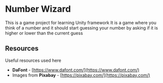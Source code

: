 # Number Wizard

This is a game project for learning Unity framework
It is a game where you think of a number and it should start guessing your number by asking if it is higher or lower than the current guess

## Resources

Useful resources used here

* **DaFont** - [https://www.dafont.com/](https://www.dafont.com/)
* Images from **Pixabay** - [https://pixabay.com/](https://pixabay.com/)